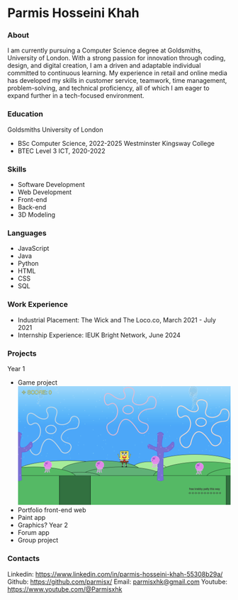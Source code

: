 # Parmis Hosseini Khah

### About
I am currently pursuing a Computer Science degree at Goldsmiths, University of London. With a strong passion for innovation through coding, design, and digital creation, I am a driven and adaptable individual committed to continuous learning. My experience in retail and online media has developed my skills in customer service, teamwork, time management, problem-solving, and technical proficiency, all of which I am eager to expand further in a tech-focused environment.

### Education
Goldsmiths University of London
- BSc Computer Science, 2022-2025
Westminster Kingsway College
- BTEC Level 3 ICT, 2020-2022

### Skills 
- Software Development
- Web Development
- Front-end
- Back-end
- 3D Modeling

### Languages
- JavaScript
- Java
- Python
- HTML
- CSS
- SQL

### Work Experience
- Industrial Placement: The Wick and The Loco.co, March 2021 - July 2021
- Internship Experience: IEUK Bright Network, June 2024

### Projects
Year 1
- Game project
  [![Spongebob Game Project](img/spongebobgamesrc.png)](https://www.youtube.com/@Parmisxhk)
- Portfolio front-end web
- Paint app
- Graphics?
Year 2
- Forum app
- Group project

### Contacts
Linkedin: https://www.linkedin.com/in/parmis-hosseini-khah-55308b29a/
Github: https://github.com/parmisx/
Email: parmisxhk@gmail.com
Youtube: https://www.youtube.com/@Parmisxhk

